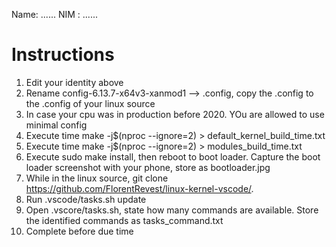 Name: ......
NIM : ......
# Instructions
1. Edit your identity above
2. Rename config-6.13.7-x64v3-xanmod1 --> .config, copy the .config to the .config of your linux source
3. In case your cpu was in production before 2020. YOu are allowed to use minimal config
4. Execute time make -j$(nproc --ignore=2) > default\_kernel\_build\_time.txt
5. Execute time make -j$(nproc --ignore=2) > modules\_build\_time.txt
6. Execute sudo make install, then reboot to boot loader. Capture the boot loader screenshot with your phone, store as bootloader.jpg
7. While in the linux source, git clone https://github.com/FlorentRevest/linux-kernel-vscode/. 
8. Run .vscode/tasks.sh update
9. Open .vscore/tasks.sh, state how many commands are available. Store the identified commands as tasks\_command.txt
10. Complete before due time
